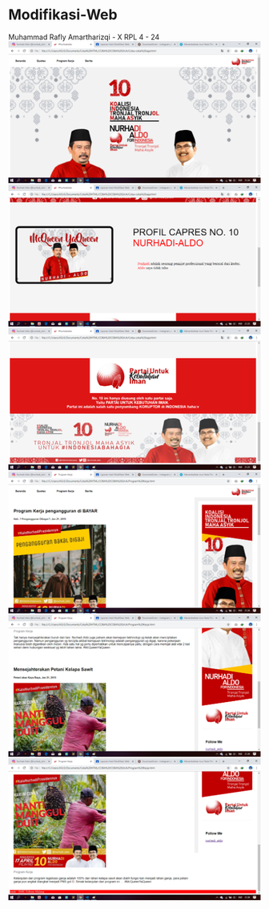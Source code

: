# Modifikasi-Web
Muhammad Rafly Amartharizqi - X RPL 4 - 24
![alt text](https://github.com/RaflyAmartharizqi/Modifikasi-Web/blob/master/Hasil(1).png)
![alt text](https://github.com/RaflyAmartharizqi/Modifikasi-Web/blob/master/Hasil(2).png)
![alt text](https://github.com/RaflyAmartharizqi/Modifikasi-Web/blob/master/Hasil(3).png)
![alt text](https://github.com/RaflyAmartharizqi/Modifikasi-Web/blob/master/Hasil(4).png)
![alt text](https://github.com/RaflyAmartharizqi/Modifikasi-Web/blob/master/Hasil(5).png)
![alt text](https://github.com/RaflyAmartharizqi/Modifikasi-Web/blob/master/Hasil(6).png)
